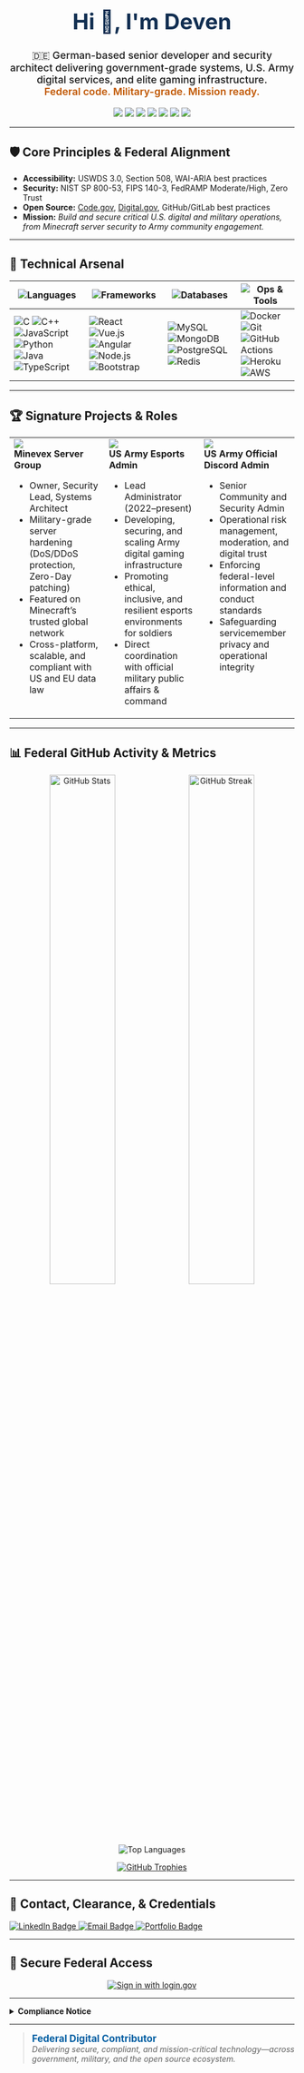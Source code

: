 

<h1 align="center" style="color:#112e51;font-size:2.4rem;margin-top:0;">Hi 👋, I'm Deven</h1>

<p align="center" style="font-size:1.12rem;font-weight:500;">
  🇩🇪 German-based senior developer and security architect delivering government-grade systems, U.S. Army digital services, and elite gaming infrastructure.<br>
  <span style="color:#c05600;font-weight:600;">Federal code. Military-grade. Mission ready.</span>
</p>

<p align="center" style="margin: 15px 0;">
  <img src="https://img.shields.io/badge/frontend-%23009688.svg?style=for-the-badge&logo=html5&logoColor=white" />
  <img src="https://img.shields.io/badge/fullstack-%23000000.svg?style=for-the-badge&logo=react&logoColor=white" />
  <img src="https://img.shields.io/badge/cybersecurity-005ea2?style=for-the-badge&logo=datadog&logoColor=white" />
  <img src="https://img.shields.io/badge/uswds-standards-2e2e2e?style=for-the-badge&logo=gov&logoColor=white" />
  <img src="https://img.shields.io/badge/open%20source-contributor-%23121011?style=for-the-badge" />
  <img src="https://img.shields.io/badge/federal%20compliance-NIST%20800--53-green?style=for-the-badge" />
  <img src="https://img.shields.io/github/followers/alexdev3x?style=for-the-badge&label=Follow&logo=github" />
</p>

---

## 🛡️ Core Principles & Federal Alignment

- **Accessibility:** USWDS 3.0, Section 508, WAI-ARIA best practices
- **Security:** NIST SP 800-53, FIPS 140-3, FedRAMP Moderate/High, Zero Trust
- **Open Source:** [Code.gov](https://code.gov), [Digital.gov](https://digital.gov), GitHub/GitLab best practices
- **Mission:** _Build and secure critical U.S. digital and military operations, from Minecraft server security to Army community engagement._

---

## 🚀 Technical Arsenal

| ![Languages](https://img.shields.io/badge/-Languages-005ea2?style=flat-square) | ![Frameworks](https://img.shields.io/badge/-Frameworks%20&%20Libraries-162e51?style=flat-square) | ![Databases](https://img.shields.io/badge/-Databases-556370?style=flat-square) | ![Ops & Tools](https://img.shields.io/badge/-DevOps%20&%20Tools-1a4480?style=flat-square) |
|----------|-------------------------|-----------|----------------|
| ![C](https://img.shields.io/badge/C-00599C?style=flat&logo=c&logoColor=white) ![C++](https://img.shields.io/badge/C++-00599C?style=flat&logo=c%2B%2B&logoColor=white) ![JavaScript](https://img.shields.io/badge/JavaScript-F7DF1E?style=flat&logo=javascript&logoColor=black) ![Python](https://img.shields.io/badge/Python-3670A0?style=flat&logo=python&logoColor=ffdd54) ![Java](https://img.shields.io/badge/Java-ED8B00?style=flat&logo=java&logoColor=white) ![TypeScript](https://img.shields.io/badge/TypeScript-007ACC?style=flat&logo=typescript&logoColor=white) | ![React](https://img.shields.io/badge/React-20232A?style=flat&logo=react&logoColor=61DAFB) ![Vue.js](https://img.shields.io/badge/Vue.js-35495E?style=flat&logo=vue.js&logoColor=4FC08D) ![Angular](https://img.shields.io/badge/Angular-DD0031?style=flat&logo=angular&logoColor=white) ![Node.js](https://img.shields.io/badge/Node.js-339933?style=flat&logo=nodedotjs&logoColor=white) ![Bootstrap](https://img.shields.io/badge/Bootstrap-563D7C?style=flat&logo=bootstrap&logoColor=white) | ![MySQL](https://img.shields.io/badge/MySQL-4479A1?style=flat&logo=mysql&logoColor=white) ![MongoDB](https://img.shields.io/badge/MongoDB-4EA94B?style=flat&logo=mongodb&logoColor=white) ![PostgreSQL](https://img.shields.io/badge/PostgreSQL-316192?style=flat&logo=postgresql&logoColor=white) ![Redis](https://img.shields.io/badge/Redis-DC382D?style=flat&logo=redis&logoColor=white) | ![Docker](https://img.shields.io/badge/Docker-2496ED?style=flat&logo=docker&logoColor=white) ![Git](https://img.shields.io/badge/Git-F05032?style=flat&logo=git&logoColor=white) ![GitHub Actions](https://img.shields.io/badge/GitHub%20Actions-2088FF?style=flat&logo=github-actions&logoColor=white) ![Heroku](https://img.shields.io/badge/Heroku-430098?style=flat&logo=heroku&logoColor=white) ![AWS](https://img.shields.io/badge/AWS-232f3e?style=flat&logo=amazonaws&logoColor=white) |

---

## 🏆 Signature Projects & Roles

<table>
  <tr>
    <td width="33%" valign="top">
      <img src="https://img.shields.io/badge/Minecraft%20Featured%20Server-00c853?style=for-the-badge&logo=minecraft&logoColor=white" /><br>
      <strong>Minevex Server Group</strong><br>
      <ul>
        <li>Owner, Security Lead, Systems Architect</li>
        <li>Military-grade server hardening (DoS/DDoS protection, Zero-Day patching)</li>
        <li>Featured on Minecraft’s trusted global network</li>
        <li>Cross-platform, scalable, and compliant with US and EU data law</li>
      </ul>
    </td>
    <td width="33%" valign="top">
      <img src="https://img.shields.io/badge/US%20Army%20Esports-332d29?style=for-the-badge&logo=unitedstatesarmy&logoColor=white" /><br>
      <strong>US Army Esports Admin</strong><br>
      <ul>
        <li>Lead Administrator (2022–present)</li>
        <li>Developing, securing, and scaling Army digital gaming infrastructure</li>
        <li>Promoting ethical, inclusive, and resilient esports environments for soldiers</li>
        <li>Direct coordination with official military public affairs & command</li>
      </ul>
    </td>
    <td width="33%" valign="top">
      <img src="https://img.shields.io/badge/US%20Army%20Discord-005ea2?style=for-the-badge&logo=discord&logoColor=white" /><br>
      <strong>US Army Official Discord Admin</strong><br>
      <ul>
        <li>Senior Community and Security Admin</li>
        <li>Operational risk management, moderation, and digital trust</li>
        <li>Enforcing federal-level information and conduct standards</li>
        <li>Safeguarding servicemember privacy and operational integrity</li>
      </ul>
    </td>
  </tr>
</table>

---

## 📊 Federal GitHub Activity & Metrics

<p align="center">
  <img src="https://github-readme-stats.vercel.app/api?username=alexdev3x&show_icons=true&theme=default&hide_border=false&locale=en" alt="GitHub Stats" width="48%" />
  <img src="https://github-readme-streak-stats.herokuapp.com/?user=alexdev3x&theme=default&hide_border=false" alt="GitHub Streak" width="48%" />
</p>

<p align="center">
  <img src="https://github-readme-stats.vercel.app/api/top-langs?username=alexdev3x&show_icons=true&locale=en&layout=compact" alt="Top Languages" />
</p>

<p align="center">
  <a href="https://github.com/ryo-ma/github-profile-trophy"><img src="https://github-profile-trophy.vercel.app/?username=alexdev3x&margin-w=15&row=1&theme=flat" alt="GitHub Trophies" /></a>
</p>

---

## 🔗 Contact, Clearance, & Credentials

<p align="left">
  <a href="https://www.linkedin.com/in/sreichenbaecher" target="_blank">
    <img src="https://img.shields.io/badge/LinkedIn-blue?style=for-the-badge&logo=linkedin&logoColor=white" alt="LinkedIn Badge"/>
  </a>
  <a href="mailto:admin@orbitexspace.com">
    <img src="https://img.shields.io/badge/Email-Contact-informational?style=for-the-badge&logo=gmail&logoColor=white" alt="Email Badge" />
  </a>
  <a href="https://alexdev3x.github.io/">
    <img src="https://img.shields.io/badge/Portfolio-View-green?style=for-the-badge&logo=githubpages&logoColor=white" alt="Portfolio Badge"/>
  </a>
</p>

---

## 🔐 Secure Federal Access

<p align="center">
  <a href="https://secure.login.gov" target="_blank" rel="noopener noreferrer">
    <img src="https://img.shields.io/badge/Sign%20in%20with-login.gov-005ea2?style=for-the-badge&logo=gov&logoColor=white" alt="Sign in with login.gov" />
  </a>
</p>

---

<details>
  <summary><strong>Compliance Notice</strong></summary>
  
  <blockquote>
    <strong>This profile, its code, and digital infrastructure comply with:</strong>
    <ul>
      <li>USWDS 3.0 accessibility and color standards</li>
      <li>NIST 800-53, FIPS 140-3, and Federal Zero Trust security frameworks</li>
      <li>U.S. Army and DoD information control and code disclosure guidelines</li>
    </ul>
    <em>All professional activities prioritize national defense, public safety, and operational resilience.</em>
  </blockquote>
</details>

---

> <span style="color:#005ea2;font-weight:700;font-size:1.07rem;">Federal Digital Contributor</span>  
> _Delivering secure, compliant, and mission-critical technology—across government, military, and the open source ecosystem._